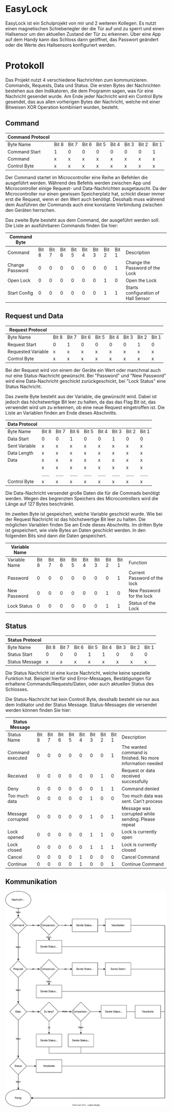 # EasyLock
EasyLock ist ein Schulprojekt von mir und 2 weiteren Kollegen.
Es nutzt einen magnetischen Schieberiegler der die Tür auf und zu sperrt und einen Hallsensor um den aktuellen Zustand der Tür zu erkennen.
Über eine App auf dem Handy kann das Schloss dann geöffnet, das Passwort geändert oder die Werte des Hallsensors konfiguriert werden.

# Protokoll

Das Projekt nutzt 4 verschiedene Nachrichten zum kommunizieren. Commands, Requests, Data und Status. 
Die ersten Bytes der Nachrichten bestehen aus den Indikatoren, die dem Programm sagen, was für eine Nachricht gesendet wurde. 
Am Ende jeder Nachricht wird ein Control Byte gesendet, das aus allen vorherigen Bytes der Nachricht, welche mit einer Bitweisen XOR Operation kombiniert wurden, besteht. 

## Command

| Command Protocol   |       |       |       |       |       |       |       |       |
|--------------------|-------|-------|-------|-------|-------|-------|-------|-------|
| Byte Name          | Bit 8 | Bit 7 | Bit 6 | Bit 5 | Bit 4 | Bit 3 | Bit 2 | Bit 1 |
| Command Start      | 1     | 0     | 0     | 0     | 0     | 0     | 0     | 1     |
| Command            | x     | x     | x     | x     | x     | x     | x     | x     |
| Control Byte       | x     | x     | x     | x     | x     | x     | x     | x     |

Der Command startet im Microcontroller eine Reihe an Befehlen die ausgeführt werden. Während des Befehls werden zwischen App und Microcontroller einige Request- und Data-Nachrichten ausgetauscht. Da der Microcontroller nur einen gewissen Speicherplatz hat, schickt dieser immer erst die Request, wenn er den Wert auch benötigt. Desshalb muss während dem Ausführen der Commands auch eine konstante Verbindung zwischen den Geräten herrschen.

Das zweite Byte besteht aus dem Command, der ausgeführt werden soll. Die Liste an ausführbaren Commands finden Sie hier:

| Command Byte    |       |       |       |       |       |       |       |       |                                             |
|-----------------|-------|-------|-------|-------|-------|-------|-------|-------|---------------------------------------------|
| Command         | Bit 8 | Bit 7 | Bit 6 | Bit 5 | Bit 4 | Bit 3 | Bit 2 | Bit 1 | Description                                 |
| Change Password | 0     | 0     | 0     | 0     | 0     | 0     | 0     | 1     | Change the Password of the Lock             |
| Open Lock       | 0     | 0     | 0     | 0     | 0     | 0     | 1     | 0     | Open the Lock                               |
| Start Config    | 0     | 0     | 0     | 0     | 0     | 0     | 1     | 1     | Starts configuration of Hall Sensor         |

## Request und Data

| Request Protocol   |       |       |       |       |       |       |       |       |
|--------------------|-------|-------|-------|-------|-------|-------|-------|-------|
| Byte Name          | Bit 8 | Bit 7 | Bit 6 | Bit 5 | Bit 4 | Bit 3 | Bit 2 | Bit 1 |
| Request Start      | 0     | 1     | 0     | 0     | 0     | 0     | 1     | 0     |
| Requested Variable | x     | x     | x     | x     | x     | x     | x     | x     |
| Control Byte       | x     | x     | x     | x     | x     | x     | x     | x     |

Bei der Request wird von einem der Geräte ein Wert oder manchmal auch nur eine Status-Nachricht gewünscht.
Bei "Password" und "New Password" wird eine Data-Nachricht geschickt zurückgeschickt, bei "Lock Status" eine Status Nachricht.

Das zweite Byte besteht aus der Variable, die gewünscht wird. Dabei ist jedoch das höchstwertige Bit leer zu halten, da das das Flag Bit ist, das verwendet wird um zu erkennen, ob eine neue Request eingetroffen ist. Die Liste an Variablen finden am Ende dieses Abschnitts.

| Data Protocol      |       |       |       |       |       |       |       |       |
|--------------------|-------|-------|-------|-------|-------|-------|-------|-------|
| Byte Name          | Bit 8 | Bit 7 | Bit 6 | Bit 5 | Bit 4 | Bit 3 | Bit 2 | Bit 1 |
| Data Start         | 0     | 0     | 1     | 0     | 0     | 1     | 0     | 0     |
| Sent Variable      | x     | x     | x     | x     | x     | x     | x     | x     |
| Data Length        | x     | x     | x     | x     | x     | x     | x     | x     |
| Data               | x     | x     | x     | x     | x     | x     | x     | x     |
|                    | x     | x     | x     | x     | x     | x     | x     | x     |
|                    | ……    | ……    | ……    | ……    | ……    | ……    | ……    | ……    |
| Control Byte       | x     | x     | x     | x     | x     | x     | x     | x     |

Die Data-Nachricht versendet große Daten die für die Commads benötigt werden. Wegen des begrenzten Speichers des Microcontrollers wird die Länge auf 127 Bytes beschränkt. 

Im zweiten Byte ist gespeichert, welche Variable geschickt wurde. Wie bei der Request Nachricht ist das höchstwertige Bit leer zu halten. Die möglichen Variablen finden Sie am Ende dieses Abschnitts.
Im dritten Byte ist gespeichert, wie viele Bytes an Daten geschickt werden. 
In den folgenden Bits sind dann die Daten gespeichert.

| Variable Name |       |       |       |       |       |       |       |       |                              |
|---------------|-------|-------|-------|-------|-------|-------|-------|-------|------------------------------|
| Variable Name | Bit 8 | Bit 7 | Bit 6 | Bit 5 | Bit 4 | Bit 3 | Bit 2 | Bit 1 | Function                     |
| Password      | 0     | 0     | 0     | 0     | 0     | 0     | 0     | 1     | Current Password of the lock |
| New Password  | 0     | 0     | 0     | 0     | 0     | 0     | 1     | 0     | New Password for the lock    |
| Lock Status   | 0     | 0     | 0     | 0     | 0     | 0     | 1     | 1     | Status of the Lock           |

## Status

| Status Protocol    |       |       |       |       |       |       |       |       |
|--------------------|-------|-------|-------|-------|-------|-------|-------|-------|
| Byte Name          | Bit 8 | Bit 7 | Bit 6 | Bit 5 | Bit 4 | Bit 3 | Bit 2 | Bit 1 |
| Status Start       | 0     | 0     | 0     | 1     | 1     | 0     | 0     | 0     |
| Status Message     | x     | x     | x     | x     | x     | x     | x     | x     |

Die Status Nachricht ist eine kurze Nachricht, welche keine spezielle Funktion hat. Beispiel hierfür sind Error-Messages, Bestätigungen für erhaltene Commands/Requests/Daten, oder auch aktuellen Status des Schlosses. 

Die Status-Nachricht hat kein Controll Byte, desshalb besteht sie nur aus dem Indikator und der Status Message.
Status-Messages die versendet werden können finden Sie hier: 

| Status Message    |       |       |       |       |       |       |       |       |                                                            |
|-------------------|-------|-------|-------|-------|-------|-------|-------|-------|------------------------------------------------------------|
| Status Name       | Bit 8 | Bit 7 | Bit 6 | Bit 5 | Bit 4 | Bit 3 | Bit 2 | Bit 1 | Description                                                |
| Command executed  | 0     | 0     | 0     | 0     | 0     | 0     | 0     | 1     | The wanted command is finished. No more information needed |
| Received          | 0     | 0     | 0     | 0     | 0     | 0     | 1     | 0     | Request or data received successfully                      |
| Deny              | 0     | 0     | 0     | 0     | 0     | 0     | 1     | 1     | Command denied                                             |
| Too much data     | 0     | 0     | 0     | 0     | 0     | 1     | 0     | 0     | Too much data was sent. Can't process                      |
| Message corrupted | 0     | 0     | 0     | 0     | 0     | 1     | 0     | 1     | Message was corrupted while sending. Please repeat         |
| Lock opened       | 0     | 0     | 0     | 0     | 0     | 1     | 1     | 0     | Lock is currently open                                     |
| Lock closed       | 0     | 0     | 0     | 0     | 0     | 1     | 1     | 1     | Lock is currently closed                                   |
| Cancel            | 0     | 0     | 0     | 0     | 1     | 0     | 0     | 0     | Cancel Command                                             |
| Continue          | 0     | 0     | 0     | 0     | 1     | 0     | 0     | 1     | Continue Command                                           |

## Kommunikation

<img src="https://raw.githubusercontent.com/fabianhofmann03/EasyLock/6a38c9b108c59736d88052293e14f0487ecfcc34/Flussdiagramm_Message.svg">
